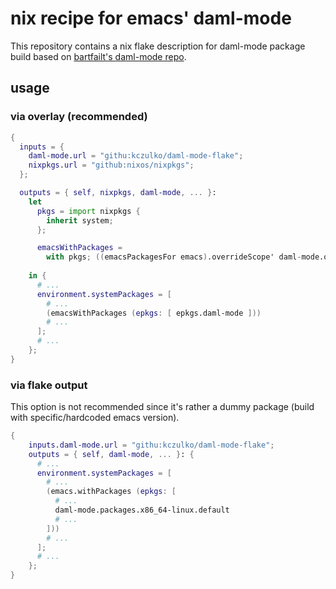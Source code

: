 # nix recipe for emacs' daml-mode

This repository contains a nix flake description for daml-mode package build based on [bartfailt's daml-mode repo](https://github.com/bartfailt/daml-mode).

## usage

### via overlay (recommended)

```nix
{
  inputs = {
    daml-mode.url = "githu:kczulko/daml-mode-flake";
    nixpkgs.url = "github:nixos/nixpkgs";
  };

  outputs = { self, nixpkgs, daml-mode, ... }: 
    let
      pkgs = import nixpkgs {
        inherit system;
      };

      emacsWithPackages = 
        with pkgs; ((emacsPackagesFor emacs).overrideScope' daml-mode.overlays.default).emacsWithPackages;
      
    in {
      # ...
      environment.systemPackages = [
        # ...
        (emacsWithPackages (epkgs: [ epkgs.daml-mode ]))
        # ...
      ];
      # ...
    };
}
```

### via flake output

This option is not recommended since it's rather a dummy package (build with specific/hardcoded emacs version).

```nix
{
    inputs.daml-mode.url = "githu:kczulko/daml-mode-flake";
    outputs = { self, daml-mode, ... }: {
      # ...
      environment.systemPackages = [
        # ...
        (emacs.withPackages (epkgs: [
          # ...
          daml-mode.packages.x86_64-linux.default
          # ...
        ]))
        # ...
      ];
      # ...
    };
}

```

